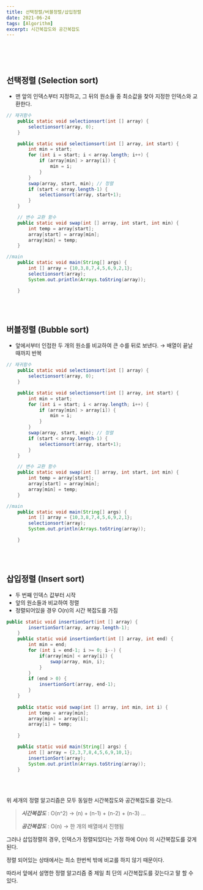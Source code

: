 ```yaml
---
title: 선택정렬/버블정렬/삽입정렬
date: 2021-06-24
tags: [Algorithm]
excerpt: 시간복잡도와 공간복잡도 
---
```


<br/>
<br/>
<br/>

## 선택정렬 (Selection sort)

- 맨 앞의 인덱스부터 지정하고, 그 뒤의 원소들 중 최소값을 찾아 지정한 인덱스와 교환한다.

```java
// 재귀함수 
	public static void selectionsort(int [] array) {
		selectionsort(array, 0);
	}

	public static void selectionsort(int [] array, int start) {
		int min = start;
		for (int i = start; i < array.length; i++) {
			if (array[min] > array[i]) {
				min = i;
			}
		}
		swap(array, start, min); // 정렬
		if (start < array.length-1) {
			selectionsort(array, start+1);
		}
	}

	// 변수 교환 함수
	public static void swap(int [] array, int start, int min) {
		int temp = array[start];
		array[start] = array[min];
		array[min] = temp;
	}

//main
	public static void main(String[] args) {
		int [] array = {10,3,8,7,4,5,6,9,2,1};
		selectionsort(array);
		System.out.println(Arrays.toString(array));

	}
```

<br/>
<br/>

## 버블정렬 (Bubble sort)

- 앞에서부터 인접한 두 개의 원소를 비교하여 큰 수를 뒤로 보낸다. → 배열이 끝날 때까지 반복

```java
// 재귀함수 
	public static void selectionsort(int [] array) {
		selectionsort(array, 0);
	}

	public static void selectionsort(int [] array, int start) {
		int min = start;
		for (int i = start; i < array.length; i++) {
			if (array[min] > array[i]) {
				min = i;
			}
		}
		swap(array, start, min); // 정렬
		if (start < array.length-1) {
			selectionsort(array, start+1);
		}
	}

	// 변수 교환 함수
	public static void swap(int [] array, int start, int min) {
		int temp = array[start];
		array[start] = array[min];
		array[min] = temp;
	}

//main
	public static void main(String[] args) {
		int [] array = {10,3,8,7,4,5,6,9,2,1};
		selectionsort(array);
		System.out.println(Arrays.toString(array));

	}
```

<br/>
<br/>

## 삽입정렬 (Insert sort)

- 두 번째 인덱스 값부터 시작
- 앞의 원소들과 비교하여 정렬
- 정렬되어있을 경우 O(n)의 시간 복잡도를 가짐

```java
public static void insertionSort(int [] array) {
		insertionSort(array, array.length-1);
	}
	public static void insertionSort(int [] array, int end) {
		int min = end;
		for (int i = end-1; i >= 0; i--) {
			if(array[min] < array[i]) {
				swap(array, min, i);
			}
		}
		if (end > 0) {
			insertionSort(array, end-1);
		}
	}
	
	public static void swap(int [] array, int min, int i) {
		int temp = array[min];
		array[min] = array[i];
		array[i] = temp;
		
	}

	public static void main(String[] args) {
		int [] array = {2,3,7,8,4,5,6,9,10,1};
		insertionSort(array);
		System.out.println(Arrays.toString(array));
	}
```

<br/>
<br/>

위 세개의 정렬 알고리즘은 모두 동일한 시간복잡도와 공간복잡도를 갖는다. 

> ***시간복잡도*** : O(n^2) → (n) + (n-1) + (n-2) + (n-3) ...
> 
> ***공간복잡도*** :  O(n) → 한 개의 배열에서 진행됨



그러나 삽입정렬의 경우, 인덱스가 정렬되있다는 가정 하에 O(n) 의 시간복잡도를 갖게된다. 

정렬 되어있는 상태에서는 최소 한번씩 밖에 비교를 하지 않기 때문이다. 

따라서 앞에서 설명한 정렬 알고리즘 중 제일 최 단의 시간복잡도를 갖는다고 말 할 수 있다.